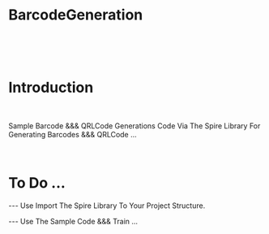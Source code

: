 # BarcodeGeneration

</br>
</br>
</br>

# Introduction

</br>

Sample Barcode &&& QRLCode Generations Code Via The Spire Library For Generating Barcodes &&& QRLCode ...

</br>

# To Do ...

--- Use Import The Spire Library To Your Project Structure.

--- Use The Sample Code &&& Train ...
